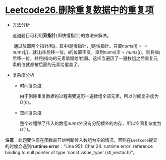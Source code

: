 # [Leetcode26.删除重复数据中的重复项](<https://leetcode-cn.com/problems/remove-duplicates-from-sorted-array/>)

- 方法分析

  这道题目可利用**双指针**(即快慢指针)的方法来解决。

  ​	通过放置两个指针$i$和$j$，其中$i$是慢指针，$j$是快指针。只要$nums[i] == nums[j]$，就让$j$往后移一位，$i$的位置不变，直到$nums[i]!=nums[j]$，则将$i$向后移一位，并将$j$指向的元素值赋给$i$位置。这样当遍历了一遍数组之后重复元素的值就都被后面的元素给覆盖了。

- 复杂度分析

  - 时间复杂度

    由于删除重复数据的过程需要遍历一遍数组全部元素，所以时间复杂度为$O(n)$。

  - 空间复杂度

    整个过程除了传入的数组$nums$外没有分配额外的内存，所以空间复杂度为$O(1)$。

**注意**：此题要注意在函数最开始判断传入数组为空的情况，否则在`Leetcode`提交的时候会遇到**runtime error**：“Line 951: Char 34: runtime error: reference binding to null pointer of type 'const value_type' (stl_vector.h)”。